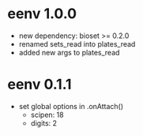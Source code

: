 # eenv 1.0.0

* new dependency: bioset >= 0.2.0
* renamed sets_read into plates_read
* added new args to plates_read

# eenv 0.1.1

* set global options in .onAttach()
    * scipen: 18
    * digits: 2
